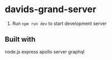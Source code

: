 # davids-grand-server


1. Run `npm run dev` to start development server

## Built with

node.js
express
apollo server
graphql